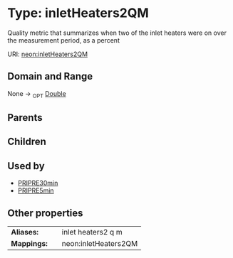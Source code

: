 
# Type: inletHeaters2QM


Quality metric that summarizes when two of the inlet heaters were on over the measurement period, as a percent

URI: [neon:inletHeaters2QM](https://data.neonscience.org/inletHeaters2QM)


## Domain and Range

None ->  <sub>OPT</sub> [Double](types/Double.md)

## Parents


## Children


## Used by

 * [PRIPRE30min](PRIPRE30min.md)
 * [PRIPRE5min](PRIPRE5min.md)

## Other properties

|  |  |  |
| --- | --- | --- |
| **Aliases:** | | inlet heaters2 q m |
| **Mappings:** | | neon:inletHeaters2QM |

